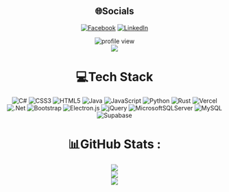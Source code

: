 <div align="center">
  
## 🌐Socials
[![Facebook](https://img.shields.io/badge/Facebook-%231877F2.svg?logo=Facebook&logoColor=white)](https://www.facebook.com/natlife193)
[![LinkedIn](https://img.shields.io/badge/LinkedIn-%230077B5.svg?logo=linkedin&logoColor=white)](https://www.linkedin.com/in/luong-ngo-536b61328/)
<p align="center">
  <img src="https://komarev.com/ghpvc/?username=Natlife&color=orange" alt="profile view"/> 
  <br/>
  <img src="https://img.shields.io/badge/-🔥-orange"/>
</p>



# 💻Tech Stack
![C#](https://img.shields.io/badge/c%23-%23239120.svg?style=flat-square&logo=c-sharp&logoColor=white)
![CSS3](https://img.shields.io/badge/css3-%231572B6.svg?style=flat-square&logo=css3&logoColor=white)
![HTML5](https://img.shields.io/badge/html5-%23E34F26.svg?style=flat-square&logo=html5&logoColor=white)
![Java](https://img.shields.io/badge/java-%23ED8B00.svg?style=flat-square&logo=java&logoColor=white)
![JavaScript](https://img.shields.io/badge/javascript-%23323330.svg?style=flat-square&logo=javascript&logoColor=%23F7DF1E)
![Python](https://img.shields.io/badge/python-3670A0?style=flat-square&logo=python&logoColor=ffdd54)
![Rust](https://img.shields.io/badge/rust-%23000000.svg?style=flat-square&logo=rust&logoColor=white)
![Vercel](https://img.shields.io/badge/vercel-%23000000.svg?style=flat-square&logo=vercel&logoColor=white)
![.Net](https://img.shields.io/badge/.NET-5C2D91?style=flat-square&logo=.net&logoColor=white)
![Bootstrap](https://img.shields.io/badge/bootstrap-%23563D7C.svg?style=flat-square&logo=bootstrap&logoColor=white)
![Electron.js](https://img.shields.io/badge/Electron-191970?style=flat-square&logo=Electron&logoColor=white)
![jQuery](https://img.shields.io/badge/jquery-%230769AD.svg?style=flat-square&logo=jquery&logoColor=white)
![MicrosoftSQLServer](https://img.shields.io/badge/Microsoft%20SQL%20Sever-CC2927?style=flat-square&logo=microsoft%20sql%20server&logoColor=white)
![MySQL](https://img.shields.io/badge/mysql-%2300f.svg?style=flat-square&logo=mysql&logoColor=white)
![Supabase](https://img.shields.io/badge/Supabase-3ECF8E?style=flat-square&logo=supabase&logoColor=white)

# 📊GitHub Stats :
![](https://github-readme-stats.vercel.app/api?username=Natlife&theme=blue-green&hide_border=true&include_all_commits=false&count_private=true)<br/>
![](https://github-readme-streak-stats.herokuapp.com/?user=Natlife&theme=blue-green&hide_border=true)<br/>
![](https://github-readme-stats.vercel.app/api/top-langs/?username=Natlife&theme=blue-green&hide_border=true&include_all_commits=false&count_private=true&layout=compact)

</div>
